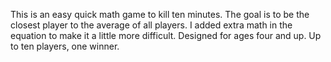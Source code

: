 This is an easy quick math game to kill ten minutes. 
The goal is to be the closest player to the average of all players.
I added extra math in the equation to make it a little more difficult. 
Designed for ages four and up. Up to ten players, one winner. 
